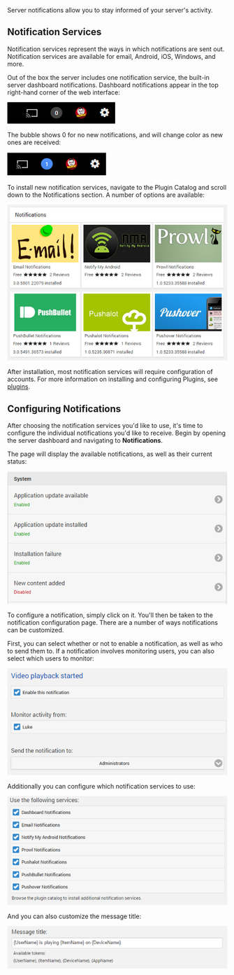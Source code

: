 Server notifications allow you to stay informed of your server's activity.

## Notification Services

Notification services represent the ways in which notifications are sent out. Notification services are available for email, Android, iOS, Windows, and more. 

Out of the box the server includes one notification service, the built-in server dashboard notifications. Dashboard notifications appear in the top right-hand corner of the web interface:

![](images/server/notifications1.png)

The bubble shows 0 for no new notifications, and will change color as new ones are received:

![](images/server/notifications2.png)

To install new notification services, navigate to the Plugin Catalog and scroll down to the Notifications section. A number of options are available:

![](images/server/notifications3.png)

After installation, most notification services will require configuration of accounts. For more information on installing and configuring Plugins, see [plugins](Plugins).

## Configuring Notifications

After choosing the notification services you'd like to use, it's time to configure the individual notifications you'd like to receive. Begin by opening the server dashboard and navigating to **Notifications**.

The page will display the available notifications, as well as their current status:

![](images/server/notifications4.png)

To configure a notification, simply click on it. You'll then be taken to the notification configuration page. There are a number of ways notifications can be customized.

First, you can select whether or not to enable a notification, as well as who to send them to. If a notification involves monitoring users, you can also select which users to monitor:

![](images/server/notifications5.png)

Additionally you can configure which notification services to use:

![](images/server/notifications6.png)

And you can also customize the message title:

![](images/server/notifications7.png)